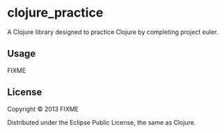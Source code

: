 # clojure_practice

A Clojure library designed to practice Clojure by completing project euler.

## Usage

FIXME

## License

Copyright © 2013 FIXME

Distributed under the Eclipse Public License, the same as Clojure.
